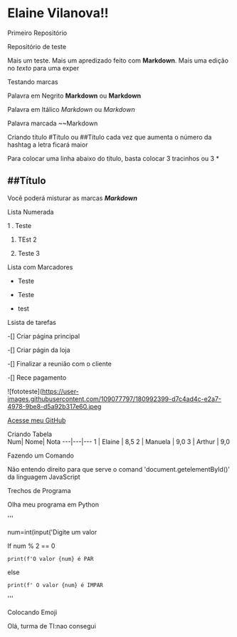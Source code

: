 # Elaine Vilanova!!
 Primeiro Repositório

 Repositório de teste
 
 Mais um teste.
 Mais um apredizado feito com **Markdown**. Mais uma edição no *texto* para
 uma exper 
 
Testando  marcas

Palavra em Negrito **Markdown** ou __Markdown__

Palavra em Itálico *Markdown* ou _Markdown_ 

Palavra marcada ~~Markdown

Criando título #Título ou ##Título cada vez que aumenta o número da  hashtag a letra ficará maior

Para colocar uma linha abaixo do título, basta colocar 3 tracinhos  ou 3  *

##Título
---

Você poderá misturar as marcas
__*Markdown*__

Lista Numerada

1 . Teste

1. TEst 2

1. Teste 3

Lista com Marcadores

* Teste

* Teste


- test


Lsista de tarefas

-[] Criar página principal

-[] Criar págin da loja

-[] Finalizar a reunião com o cliente

-[] Rece  pagamento








 
 ![fototeste](https://user-images.githubusercontent.com/109077797/180992399-d7c4ad4c-e2a7-4978-9be8-d5a92b317e60.jpeg
 
 
[Acesse meu GitHub](https://elainevilanova.github.io)



Criando Tabela  
Num| Nome| Nota
---|---|---
1 | Elaine | 8,5
2 | Manuela | 9,0
3 | Arthur | 9,0


Fazendo um Comando

Não entendo direito para que serve o comand  'document.getelementById()' da linguagem JavaScript


Trechos de Programa

Olha meu programa em Python

'''

num=int(input('Digite um valor

If num %  2 == 0

    print(f'O valor {num} é PAR
    
else

    print(f' O valor {num} é ÍMPAR
    
'''


Colocando Emoji

Olá, turma de TI:nao consegui







    












